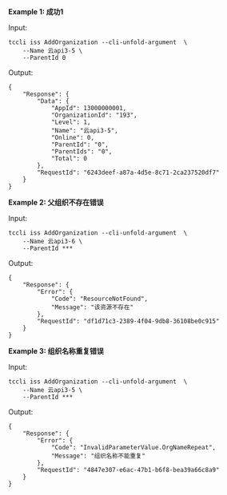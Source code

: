 **Example 1: 成功1**

 

Input: 

```
tccli iss AddOrganization --cli-unfold-argument  \
    --Name 云api3-5 \
    --ParentId 0
```

Output: 
```
{
    "Response": {
        "Data": {
            "AppId": 13000000001,
            "OrganizationId": "193",
            "Level": 1,
            "Name": "云api3-5",
            "Online": 0,
            "ParentId": "0",
            "ParentIds": "0",
            "Total": 0
        },
        "RequestId": "6243deef-a87a-4d5e-8c71-2ca237520df7"
    }
}
```

**Example 2: 父组织不存在错误**

 

Input: 

```
tccli iss AddOrganization --cli-unfold-argument  \
    --Name 云api3-6 \
    --ParentId ***
```

Output: 
```
{
    "Response": {
        "Error": {
            "Code": "ResourceNotFound",
            "Message": "该资源不存在"
        },
        "RequestId": "df1d71c3-2389-4f04-9db8-36108be0c915"
    }
}
```

**Example 3: 组织名称重复错误**

 

Input: 

```
tccli iss AddOrganization --cli-unfold-argument  \
    --Name 云api3-5 \
    --ParentId ***
```

Output: 
```
{
    "Response": {
        "Error": {
            "Code": "InvalidParameterValue.OrgNameRepeat",
            "Message": "组织名称不能重复"
        },
        "RequestId": "4847e307-e6ac-47b1-b6f8-bea39a66c8a9"
    }
}
```

